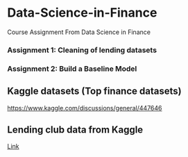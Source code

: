 # Data-Science-in-Finance
Course Assignment From Data Science in Finance

### Assignment 1: Cleaning of lending datasets 

### Assignment 2: Build a Baseline Model 

### 

## Kaggle datasets (Top finance datasets)
https://www.kaggle.com/discussions/general/447646 

## Lending club data from Kaggle 
[Link](https://www.kaggle.com/code/faressayah/lending-club-loan-defaulters-prediction#%E2%9C%94%EF%B8%8F-Artificial-Neural-Networks-(ANNs))
